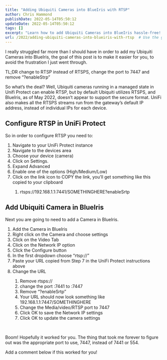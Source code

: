 ```yaml
---
title: "Adding Ubiquiti Cameras into BlueIris with RTSP"
author: Chris Hammond
publishDate: 2022-05-14T05:50:12
updateDate: 2022-05-14T05:50:12
tags: []
excerpt: "Learn how to add Ubiquiti Cameras into BlueIris hassle-free! Switch to RTSP, set the port to 7447, remove “?enableSrtp” for seamless integration."
url: /2022/adding-ubiquiti-cameras-into-blueiris-with-rtsp  # Use the generated URL with year
---
```

<p>I really struggled far more than I should have in order to add my Ubiquiti Cameras into BlueIris, the goal of this post is to make it easier for you, to avoid the frustration I just went through.</p><p>TL;DR change to RTSP instead of RTSPS, change the port to 7447 and remove “?enableStrp”</p><p>So what’s the deal? Well, Ubiquiti cameras running in a managed state in Unifi Protect can enable RTSP, but by default Ubiquiti utilizes RTSPS, and BlueIris, as of May 2022, doesn’t appear to support the secure format. UniFi also makes all the RTSPS streams run from the gateway’s default IP address, instead of individual IPs for each device.</p><h2>Configure RTSP in UniFi Protect</h2><p>So in order to configure RTSP you need to:</p><ol><li>Navigate to your UniFi Protect instance</li><li>Navigate to the devices area</li><li>Choose your device (camera) </li><li>Click on Settings. </li><li>Expand Advanced</li><li>Enable one of the options (High/Medium/Low)</li><li>Click on the link icon to COPY the link, you’ll get something like this copied to your clipboard</li><ol><li>rtsps://192.168.1.1:7441/SOMETHINGHERE?enableSrtp</li></ol></ol><h2>Add Ubiquiti Camera in BlueIris</h2><p>Next you are going to need to add a Camera in BlueIris. </p><ol><li>Add the Camera in BlueIris</li><li>Right click on the Camera and choose settings</li><li>Click on the Video Tab</li><li>Click on the Network IP option </li><li>Click the Configure button</li><li>In the first dropdown choose “rtsp://”</li><li>Paste your URL copied from Step 7 in the UniFi Protect instructions above</li><li>Change the URL</li><ol><li>Remove rtsps://</li><li>change the port :7441 to :7447</li><li>Remove “?enableSrtp”</li><li>Your URL should now look something like 192.168.1.1:7447/SOMETHINGHERE </li><li>Change the Media/video/RTSP port to 7447</li><li>Click OK to save the Network IP settings</li><li>Click OK to update the camera settings</li></ol></ol><p><br /></p><p>Boom! Hopefully it worked for you. The thing that took me forever to figure out was the appropriate port to use, 7447, instead of 7441 or 554.</p><p>Add a comment below if this worked for you!</p>

